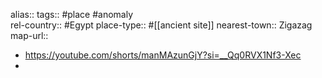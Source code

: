 alias::
tags:: #place #anomaly  
rel-country:: #Egypt 
place-type:: #[[ancient site]]
nearest-town:: Zigazag
map-url::

- https://youtube.com/shorts/manMAzunGjY?si=__Qq0RVX1Nf3-Xec
-